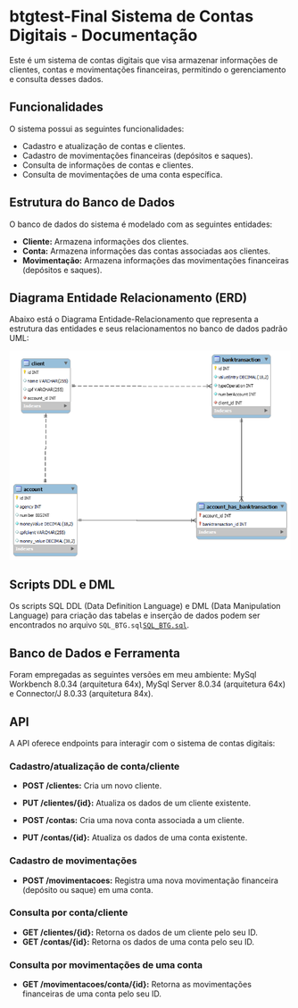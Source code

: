 
# btgtest-Final Sistema de Contas Digitais - Documentação

Este é um sistema de contas digitais que visa armazenar informações de clientes, contas e movimentações financeiras, permitindo o gerenciamento e consulta desses dados.

## Funcionalidades

O sistema possui as seguintes funcionalidades:

- Cadastro e atualização de contas e clientes.
- Cadastro de movimentações financeiras (depósitos e saques).
- Consulta de informações de contas e clientes.
- Consulta de movimentações de uma conta específica.

## Estrutura do Banco de Dados

O banco de dados do sistema é modelado com as seguintes entidades:

- **Cliente:** Armazena informações dos clientes.
- **Conta:** Armazena informações das contas associadas aos clientes.
- **Movimentação:** Armazena informações das movimentações financeiras (depósitos e saques).

## Diagrama Entidade Relacionamento (ERD)

Abaixo está o Diagrama Entidade-Relacionamento que representa a estrutura das entidades e seus relacionamentos no banco de dados padrão UML:

![Diagrama ERD](https://github.com/Mateuslll/images/raw/main/Uml_btg_DataBase.png)

## Scripts DDL e DML

Os scripts SQL DDL (Data Definition Language) e DML (Data Manipulation Language) para criação das tabelas e inserção de dados podem ser encontrados no arquivo `SQL_BTG.sql`[`SQL_BTG.sql`](https://github.com/Mateuslll/images/blob/main/SQL_BTG.sql).

## Banco de Dados e Ferramenta

Foram empregadas as seguintes versões em meu ambiente: MySql Workbench 8.0.34 (arquitetura 64x), MySql Server 8.0.34 (arquitetura 64x) e Connector/J 8.0.33 (arquitetura 84x).

## API

A API oferece endpoints para interagir com o sistema de contas digitais:

### Cadastro/atualização de conta/cliente

- **POST /clientes:** Cria um novo cliente.
- **PUT /clientes/{id}:** Atualiza os dados de um cliente existente.

- **POST /contas:** Cria uma nova conta associada a um cliente.
- **PUT /contas/{id}:** Atualiza os dados de uma conta existente.

### Cadastro de movimentações

- **POST /movimentacoes:** Registra uma nova movimentação financeira (depósito ou saque) em uma conta.

### Consulta por conta/cliente

- **GET /clientes/{id}:** Retorna os dados de um cliente pelo seu ID.
- **GET /contas/{id}:** Retorna os dados de uma conta pelo seu ID.

### Consulta por movimentações de uma conta

- **GET /movimentacoes/conta/{id}:** Retorna as movimentações financeiras de uma conta pelo seu ID.
